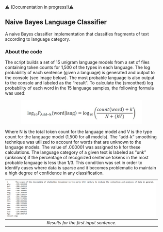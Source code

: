 :warning: (Documentation in progress!):warning:

Naive Bayes Language Classifier
---

A naive Bayes classifier implementation that classifies fragments of text according to language category. 

### About the code

The script builds a set of 15 unigram language models from a set of files containing token counts for 1,500 of the types in each language. The log probability of each sentence (given a language) is generated and output to the console (see image below). The most probable language is also output to the console and labeled as the “result".
To calculate the (smoothed) log probability of each word in the 15 language samples, the following formula was used:

<p align="center">
  <img src="formula1.jpg" alt="formula1.jpg" width="400"/>
</p>

Where N is the total token count for the language model and V is the type count for the language model (1,500 for all models). The “add-k” smoothing technique was utilized to account for words that are unknown to the language models. The value of .000001 was assigned to k for these calculations.
The language category of a given text is labeled as “unk” (unknown) if the percentage of recognized sentence tokens in the most probable language is less than 1/3. This condition was set in order to identify cases where data is sparse and it becomes problematic to maintain a high degree of confidence in any classification.
  
  
| <img src="output_sample.jpg" alt="output_sample.jpg" width="1000"/> | 
|:--:| 
| *Results for the first input sentence.* |


